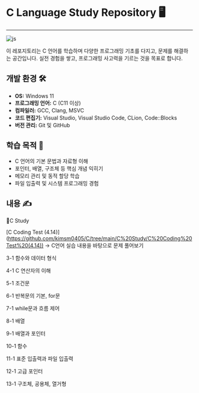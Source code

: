 # C Language Study Repository 🖥️
------------------------------------------------------------
![js](https://img.shields.io/badge/c-%2300599C.svg?style=for-the-badge&logo=c&logoColor=white)

이 레포지토리는 C 언어를 학습하며 다양한 프로그래밍 기초를 다지고, 문제를 해결하는 공간입니다. 실전 경험을 쌓고, 프로그래밍 사고력을 기르는 것을 목표로 합니다.

## 개발 환경 🛠️
- **OS:** Windows 11  
- **프로그래밍 언어:** C (C11 이상)  
- **컴파일러:** GCC, Clang, MSVC  
- **코드 편집기:** Visual Studio, Visual Studio Code, CLion, Code::Blocks  
- **버전 관리:** Git 및 GitHub  

## 학습 목적 🎯
- C 언어의 기본 문법과 자료형 이해  
- 포인터, 배열, 구조체 등 핵심 개념 익히기  
- 메모리 관리 및 동적 할당 학습  
- 파일 입출력 및 시스템 프로그래밍 경험  

## 내용 ✍️
📁C Study

[C Coding Test (4.14)] (https://github.com/kimsm0405/C/tree/main/C%20Study/C%20Coding%20Test%20(4.14))  -> C언어 실습 내용을 바탕으로 문제 풀어보기  

3-1 함수와 데이터 형식

4-1 C 연산자의 이해

5-1 조건문

6-1 반복문의 기본, for문

7-1 while문과 흐름 제어

8-1 배열

9-1 배열과 포인터

10-1 함수

11-1 표준 입출력과 파일 입출력

12-1 고급 포인터

13-1 구조체, 공용체, 열거형

